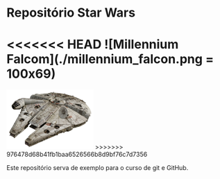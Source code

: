 # Repositório Star Wars

<<<<<<< HEAD
![Millennium Falcom](./millennium_falcon.png = 100x69)
=======
<img src="./millennium_falcon.png" width="200">
>>>>>>> 976478d68b41fb1baa6526566b8d9bf76c7d7356

Este repositório serva de exemplo para o curso de git e GitHub.
